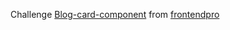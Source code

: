 ﻿Challenge [Blog-card-component](https://www.frontendpro.dev/frontend-coding-challenges/blog-card-component-bBI5CtACFbEmwqF4LHJU) from [frontendpro](https://www.frontendpro.dev/)
